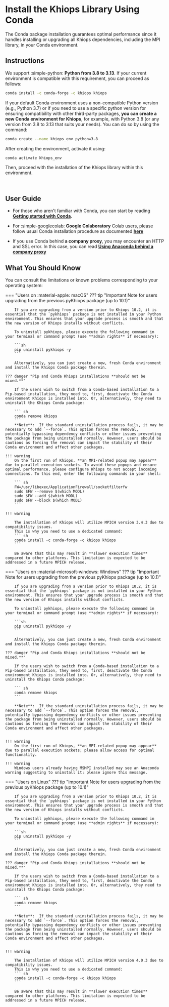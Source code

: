 # Install the Khiops Library Using Conda 

The Conda package installation guarantees optimal performance since it handles installing or upgrading all Khiops dependencies, including the MPI library, in your Conda environment. 

## Instructions

We support :simple-python: **Python from 3.8 to 3.13**. If your current environment is compatible with this requirement, you can proceed as follows:

```sh
conda install -c conda-forge -c khiops khiops
```

If your default Conda environment uses a non-compatible Python version (e.g., Python 3.7) or if you need to use a specific python version for ensuring compatibility with other third-party packages, **you can create a new Conda environment for Khiops**, for example, with Python 3.8 (or any version from 3.8 to 3.13 that suits your needs). You can do so by using the command:

```sh
conda create --name khiops_env python=3.8
```

After creating the environment, activate it using:

```sh
conda activate khiops_env
```

Then, proceed with the installation of the Khiops library within this environment.

<br>

## User Guide

- For those who aren't familiar with Conda, you can start by reading [**Getting started with Conda**][conda-user-guide].

[conda-user-guide]: https://conda.io/projects/conda/en/latest/user-guide/getting-started.html

- For :simple-googlecolab: **Google Colaboratory** Colab users, please follow usual Conda installation procedure as documented [**here**][conda-colab]

[conda-colab]: https://github.com/conda-incubator/condacolab/tree/0.1.x

- If you use Conda behind **a company proxy**, you may encounter an HTTP and SSL error. In this case, you can read [**Using Anaconda behind a company proxy**][proxy-conda] 

[proxy-conda]: https://docs.anaconda.com/working-with-conda/reference/proxy/


## What You Should Know

You can consult the limitations or known problems corresponding to your operating system:

=== "Users on :material-apple: macOS"
    ??? tip "Important Note for users upgrading from the previous pyKhiops package (up to 10.1)"
        
        If you are upgrading from a version prior to Khiops 10.2, it is essential that the `pykhiops` package is not installed in your Python environment. This ensures that your upgrade process is smooth and that the new version of Khiops installs without conflicts.

        To uninstall pykhiops, please execute the following command in your terminal or command prompt (use **admin rights** if necessary):

        ```sh
        pip uninstall pykhiops -y
        ```

        Alternatively, you can just create a new, fresh Conda environment and install the Khiops Conda package therein.
    
    ??? danger "Pip and Conda Khiops installations **should not be mixed.**"

        If the users wish to switch from a Conda-based installation to a Pip-based installation, they need to, first, deactivate the Conda environment Khiops is installed into. Or, alternatively, they need to uninstall the Khiops Conda package:

        ``` sh
        conda remove khiops
        ```
        **Note**:  If the standard uninstallation process fails, it may be necessary to add `--force`. This option forces the removal, potentially bypassing dependency conflicts or other issues preventing the package from being uninstalled normally. However, users should be cautious as forcing the removal can impact the stability of their Conda environment and affect other packages.

    !!! warning 
        On the first run of Khiops, **an MPI-related popup may appear** due to parallel execution sockets. To avoid these popups and ensure optimal performance, please configure Khiops to not accept incoming connections. To this end, enter the following commands in your shell:

        ``` sh
        FW=/usr/libexec/ApplicationFirewall/socketfilterfw 
        sudo $FW --remove $(which MODL)
        sudo $FW --add $(which MODL)
        sudo $FW --block $(which MODL)
        ```
    
    !!! warning 

        The installation of Khiops will utilize MPICH version 3.4.3 due to compatibility issues. 
        This is why you need to use a dedicated command:
        ``` sh
        conda install -c conda-forge -c khiops khiops
        ```
            
        Be aware that this may result in **slower execution times** compared to other platforms. This limitation is expected to be addressed in a future MPICH release.

=== "Users on :material-microsoft-windows: Windows"
    ??? tip "Important Note for users upgrading from the previous pyKhiops package (up to 10.1)"
        
        If you are upgrading from a version prior to Khiops 10.2, it is essential that the `pykhiops` package is not installed in your Python environment. This ensures that your upgrade process is smooth and that the new version of Khiops installs without conflicts.

        To uninstall pykhiops, please execute the following command in your terminal or command prompt (use **admin rights** if necessary):

        ```sh
        pip uninstall pykhiops -y
        ```

        Alternatively, you can just create a new, fresh Conda environment and install the Khiops Conda package therein.
        
    ??? danger "Pip and Conda Khiops installations **should not be mixed.**"

        If the users wish to switch from a Conda-based installation to a Pip-based installation, they need to, first, deactivate the Conda environment Khiops is installed into. Or, alternatively, they need to uninstall the Khiops Conda package:

        ``` sh
        conda remove khiops
        ```
        
        **Note**:  If the standard uninstallation process fails, it may be necessary to add `--force`. This option forces the removal, potentially bypassing dependency conflicts or other issues preventing the package from being uninstalled normally. However, users should be cautious as forcing the removal can impact the stability of their Conda environment and affect other packages.


    !!! warning 
        On the first run of Khiops, **an MPI-related popup may appear** due to parallel execution sockets; please allow access for optimal functionality.

    !!! warning 
        Windows users already having MSMPI installed may see an Anaconda warning suggesting to uninstall it; please ignore this message.


=== "Users on Linux"
    ??? tip "Important Note for users upgrading from the previous pyKhiops package (up to 10.1)"
        
        If you are upgrading from a version prior to Khiops 10.2, it is essential that the `pykhiops` package is not installed in your Python environment. This ensures that your upgrade process is smooth and that the new version of Khiops installs without conflicts.

        To uninstall pykhiops, please execute the following command in your terminal or command prompt (use **admin rights** if necessary):

        ```sh
        pip uninstall pykhiops -y
        ```

        Alternatively, you can just create a new, fresh Conda environment and install the Khiops Conda package therein.
    
    ??? danger "Pip and Conda Khiops installations **should not be mixed.**"

        If the users wish to switch from a Conda-based installation to a Pip-based installation, they need to, first, deactivate the Conda environment Khiops is installed into. Or, alternatively, they need to uninstall the Khiops Conda package:

        ``` sh
        conda remove khiops
        ```
        
        **Note**:  If the standard uninstallation process fails, it may be necessary to add `--force`. This option forces the removal, potentially bypassing dependency conflicts or other issues preventing the package from being uninstalled normally. However, users should be cautious as forcing the removal can impact the stability of their Conda environment and affect other packages.


    !!! warning 

        The installation of Khiops will utilize MPICH version 4.0.3 due to compatibility issues. 
        This is why you need to use a dedicated command:
        ``` sh
        conda install -c conda-forge -c khiops khiops
        ```
            
        Be aware that this may result in **slower execution times** compared to other platforms. This limitation is expected to be addressed in a future MPICH release.

<br>

